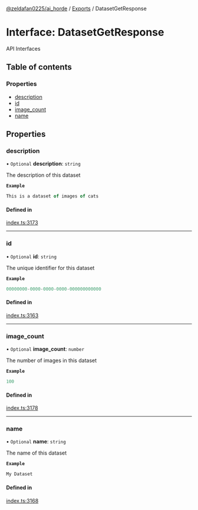 [@zeldafan0225/ai_horde](../README.md) / [Exports](../modules.md) / DatasetGetResponse

# Interface: DatasetGetResponse

API Interfaces

## Table of contents

### Properties

- [description](DatasetGetResponse.md#description)
- [id](DatasetGetResponse.md#id)
- [image\_count](DatasetGetResponse.md#image_count)
- [name](DatasetGetResponse.md#name)

## Properties

### description

• `Optional` **description**: `string`

The description of this dataset

**`Example`**

```ts
This is a dataset of images of cats
```

#### Defined in

[index.ts:3173](https://github.com/ZeldaFan0225/ai_horde/blob/a3ac80c/index.ts#L3173)

___

### id

• `Optional` **id**: `string`

The unique identifier for this dataset

**`Example`**

```ts
00000000-0000-0000-0000-000000000000
```

#### Defined in

[index.ts:3163](https://github.com/ZeldaFan0225/ai_horde/blob/a3ac80c/index.ts#L3163)

___

### image\_count

• `Optional` **image\_count**: `number`

The number of images in this dataset

**`Example`**

```ts
100
```

#### Defined in

[index.ts:3178](https://github.com/ZeldaFan0225/ai_horde/blob/a3ac80c/index.ts#L3178)

___

### name

• `Optional` **name**: `string`

The name of this dataset

**`Example`**

```ts
My Dataset
```

#### Defined in

[index.ts:3168](https://github.com/ZeldaFan0225/ai_horde/blob/a3ac80c/index.ts#L3168)
